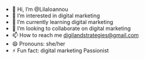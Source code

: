 - 👋 Hi, I’m @LilaIoannou
- 👀 I’m interested in digital marketing
- 🌱 I’m currently learning digital marketing
- 💞️ I’m looking to collaborate on digital marketing
- 📫 How to reach me digilandstrategies@gmail.com
- 😄 Pronouns: she/her
- ⚡ Fun fact: digital marketing Passionist 

<!---
LilaIoannou/LilaIoannou is a ✨ special ✨ repository because its `README.md` (this file) appears on your GitHub profile.
You can click the Preview link to take a look at your changes.
--->
